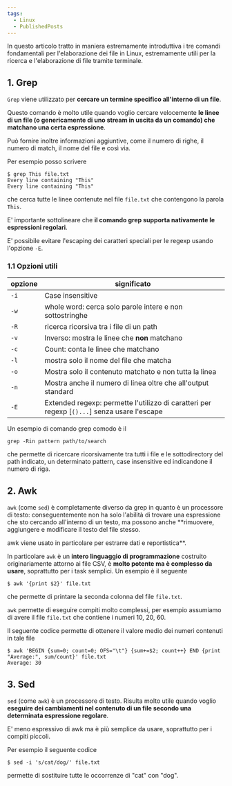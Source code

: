 ```yaml
---
tags:
  - Linux
  - PublishedPosts
---
```



In questo articolo tratto in maniera estremamente introduttiva i tre comandi fondamentali per l'elaborazione dei file in Linux, estremamente utili per la ricerca e l'elaborazione di file tramite terminale.

## 1. Grep
`Grep` viene utilizzato per **cercare un termine specifico all'interno di un file**.

Questo comando è molto utile quando voglio cercare velocemente **le linee di un file (o genericamente di uno stream in uscita da un comando) che matchano una certa espressione**.

Può fornire inoltre informazioni aggiuntive, come il numero di righe, il numero di match, il nome del file e così via.

Per esempio posso scrivere

```shell
$ grep This file.txt
Every line containing "This"
Every line containing "This"
```

che cerca tutte le linee contenute nel file `file.txt` che contengono la parola `This`.

E' importante sottolineare che **il comando grep supporta nativamente le espressioni regolari**.

E' possibile evitare l'escaping dei caratteri speciali per le regexp usando l'opzione `-E`.

### 1.1 Opzioni utili

| opzione | significato |
|--------|--------|
|`-i`|Case insensitive|
|`-w`|whole word: cerca solo parole intere e non sottostringhe|
|`-R`|ricerca ricorsiva tra i file di un path|
|`-v`|Inverso: mostra le linee che **non** matchano|
|`-c`|Count: conta le linee che matchano|
|`-l`|mostra solo il nome del file che matcha|
|`-o`|Mostra solo il contenuto matchato e non tutta la linea|
|`-n`|Mostra anche il numero di linea oltre che all'output standard|
|`-E`|Extended regexp: permette l'utilizzo di caratteri per regexp [`()...`] senza usare l'escape|

Un esempio di comando grep comodo è il

```shell
grep -Rin pattern path/to/search
```

che permette di ricercare ricorsivamente tra tutti i file e le sottodirectory del path indicato, un determinato pattern, case insensitive ed indicandone il numero di riga.

## 2. Awk

`awk` (come `sed`) è completamente diverso da grep in quanto è un processore di testo: conseguentemente non ha solo l'abilità di trovare una espressione che sto cercando all'interno di un testo, ma possono anche **rimuovere, aggiungere e modificare il testo del file stesso.

awk viene usato in particolare per estrarre dati e reportistica**.

In particolare `awk` è un **intero linguaggio di programmazione** costruito originariamente attorno ai file CSV, è **molto potente ma è complesso da usare**, soprattutto per i task semplici.
Un esempio è il seguente

```shell
$ awk '{print $2}' file.txt
```
che permette di printare la seconda colonna del file `file.txt`.

`awk` permette di eseguire compiti molto complessi, per esempio assumiamo di avere il file `file.txt` che contiene i numeri 10, 20, 60.

Il seguente codice permette di ottenere il valore medio dei numeri contenuti in tale file

```shell
$ awk 'BEGIN {sum=0; count=0; OFS="\t"} {sum+=$2; count++} END {print "Average:", sum/count}' file.txt
Average: 30
```

## 3. Sed

`sed` (come `awk`) è un processore di testo. Risulta molto utile quando voglio **eseguire dei cambiamenti nel contenuto di un file secondo una determinata espressione regolare**.

E' meno espressivo di awk ma è più semplice da usare, soprattutto per i compiti piccoli.

Per esempio il seguente codice
```shell
$ sed -i 's/cat/dog/' file.txt
```
permette di sostituire tutte le occorrenze di "cat" con "dog".